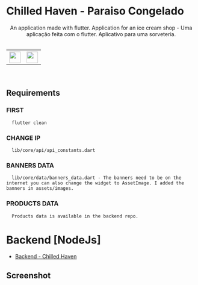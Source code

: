 # Chilled Haven - Paraiso Congelado

<div align="center">
  An application made with flutter. Application for an ice cream shop - Uma aplicação feita com o flutter. Aplicativo para uma sorveteria. 
</div>

<br>
<table align="center">
    <tr>
        <th style="text-align:center">
            <a href="https://www.instagram.com/camillaveloni/">
                <img src="https://github.com/gauravghongde/social-icons/blob/master/SVG/Color/Instagram.svg?raw=true" width="30">
            </a>
        </th>
        <th style="text-align:center">
            <a href="#">
                <img src="https://github.com/gauravghongde/social-icons/blob/master/SVG/Color/Gmail.svg?raw=true" width="30">
            </a>
        </th>
    </tr>
</table>
<br>

## Requirements  

### FIRST
```
  flutter clean
```
### CHANGE IP
``` 
  lib/core/api/api_constants.dart
```

### BANNERS DATA

``` 
  lib/core/data/banners_data.dart - The banners need to be on the internet you can also change the widget to AssetImage. I added the banners in assets/images.
```

### PRODUCTS DATA

``` 
  Products data is available in the backend repo.
```

# Backend [NodeJs]
- [Backend - Chilled Haven](https://github.com/CamillaVeloni/node_project)

## Screenshot

